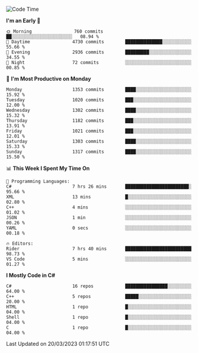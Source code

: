 <!--START_SECTION:waka-->
![Code Time](http://img.shields.io/badge/Code%20Time-996%20hrs%203%20mins-blue)

**I'm an Early 🐤** 

```text
🌞 Morning                760 commits         ██░░░░░░░░░░░░░░░░░░░░░░░   08.94 % 
🌆 Daytime                4730 commits        ██████████████░░░░░░░░░░░   55.66 % 
🌃 Evening                2936 commits        █████████░░░░░░░░░░░░░░░░   34.55 % 
🌙 Night                  72 commits          ░░░░░░░░░░░░░░░░░░░░░░░░░   00.85 % 
```
📅 **I'm Most Productive on Monday** 

```text
Monday                   1353 commits        ████░░░░░░░░░░░░░░░░░░░░░   15.92 % 
Tuesday                  1020 commits        ███░░░░░░░░░░░░░░░░░░░░░░   12.00 % 
Wednesday                1302 commits        ████░░░░░░░░░░░░░░░░░░░░░   15.32 % 
Thursday                 1182 commits        ███░░░░░░░░░░░░░░░░░░░░░░   13.91 % 
Friday                   1021 commits        ███░░░░░░░░░░░░░░░░░░░░░░   12.01 % 
Saturday                 1303 commits        ████░░░░░░░░░░░░░░░░░░░░░   15.33 % 
Sunday                   1317 commits        ████░░░░░░░░░░░░░░░░░░░░░   15.50 % 
```


📊 **This Week I Spent My Time On** 

```text
💬 Programming Languages: 
C#                       7 hrs 26 mins       ████████████████████████░   95.66 % 
XML                      13 mins             █░░░░░░░░░░░░░░░░░░░░░░░░   02.80 % 
C++                      4 mins              ░░░░░░░░░░░░░░░░░░░░░░░░░   01.02 % 
JSON                     1 min               ░░░░░░░░░░░░░░░░░░░░░░░░░   00.26 % 
YAML                     0 secs              ░░░░░░░░░░░░░░░░░░░░░░░░░   00.18 % 

🔥 Editors: 
Rider                    7 hrs 40 mins       █████████████████████████   98.73 % 
VS Code                  5 mins              ░░░░░░░░░░░░░░░░░░░░░░░░░   01.27 % 
```

**I Mostly Code in C#** 

```text
C#                       16 repos            ████████████████░░░░░░░░░   64.00 % 
C++                      5 repos             █████░░░░░░░░░░░░░░░░░░░░   20.00 % 
HTML                     1 repo              █░░░░░░░░░░░░░░░░░░░░░░░░   04.00 % 
Shell                    1 repo              █░░░░░░░░░░░░░░░░░░░░░░░░   04.00 % 
C                        1 repo              █░░░░░░░░░░░░░░░░░░░░░░░░   04.00 % 
```




 Last Updated on 20/03/2023 01:17:51 UTC
<!--END_SECTION:waka-->
